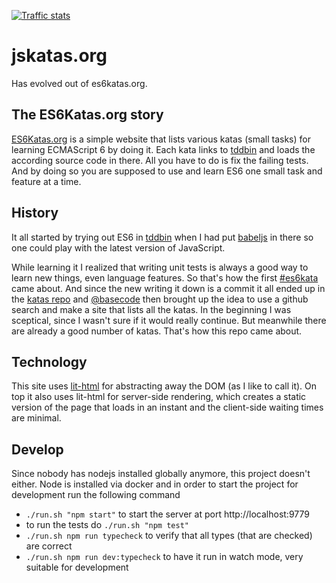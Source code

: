 [![Traffic stats](https://img.shields.io/badge/analytics-plausible-%236574cd.svg)](https://plausible.io/jskatas.org)

# jskatas.org

Has evolved out of es6katas.org.

## The ES6Katas.org story

[ES6Katas.org] is a simple website that lists various katas (small tasks) for learning ECMAScript 6 by doing it.
Each kata links to [tddbin] and loads the according source code in there. All you have to do is fix
the failing tests. And by doing so you are supposed to use and learn ES6 one small task and feature at a time.

## History

It all started by trying out ES6 in [tddbin] when I had put [babeljs] in there so 
one could play with the latest version of JavaScript.

While learning it I realized that writing unit tests is always a good way to learn 
new things, even language features. So that's how the first [#es6kata][1] came about.
And since the new writing it down is a commit it all ended up in the [katas repo][2] 
and [@basecode] then brought up the idea to use a github search and make a site that
lists all the katas. In the beginning I was sceptical, since I wasn't sure if it would 
really continue. But meanwhile there are already a good number of katas. 
That's how this repo came about.

## Technology

This site uses [lit-html] for abstracting away the DOM (as I like to call it).
On top it also uses lit-html for server-side rendering, which creates a static version
of the page that loads in an instant and the client-side waiting times are minimal.

## Develop

Since nobody has nodejs installed globally anymore, this project doesn't either.
Node is installed via docker and in order to start the project for development
run the following command
- `./run.sh "npm start"` to start the server at port http://localhost:9779
- to run the tests do `./run.sh "npm test"`
- `./run.sh npm run typecheck` to verify that all types (that are checked) are correct
- `./run.sh npm run dev:typecheck` to have it run in watch mode, very suitable for development

[1]: https://twitter.com/tddbin/status/576305472128446466
[2]: https://github.com/tddbin/katas
[tddbin]: https://tddbin.com
[babeljs]: https://babeljs.io
[ES6Katas.org]: https://ES6Katas.org
[@basecode]: https://twitter.com/basecode
[lit-html]: https://lit-html.polymer-project.org/